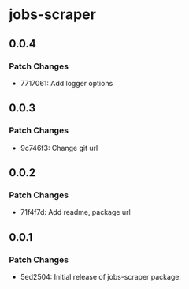# jobs-scraper

## 0.0.4

### Patch Changes

- 7717061: Add logger options

## 0.0.3

### Patch Changes

- 9c746f3: Change git url

## 0.0.2

### Patch Changes

- 71f4f7d: Add readme, package url

## 0.0.1

### Patch Changes

- 5ed2504: Initial release of jobs-scraper package.
